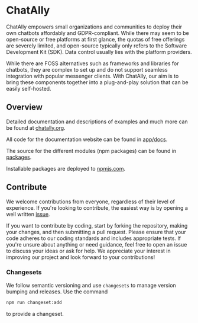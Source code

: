 # ChatAlly

ChatAlly empowers small organizations and communities to deploy their own chatbots affordably and GDPR-compliant. While there may seem to be open-source or free platforms at first glance, the quotas of free offerings are severely limited, and open-source typically only refers to the Software Development Kit (SDK). Data control usually lies with the platform providers.

While there are FOSS alternatives such as frameworks and libraries for chatbots, they are complex to set up and do not support seamless integration with popular messenger clients. With ChatAlly, our aim is to bring these components together into a plug-and-play solution that can be easily self-hosted.

## Overview

Detailed documentation and descriptions of examples and much more can be found at [chatally.org](https://chatally.org).

All code for the documentation website can be found in [app/docs](https://github.com/chatally/chatally/tree/main/apps/docs).

The source for the different modules (npm packages) can be found in [packages](https://github.com/chatally/chatally/tree/main/packages).

Installable packages are deployed to [npmjs.com](https://www.npmjs.com/search?q=%40chatally).

## Contribute

We welcome contributions from everyone, regardless of their level of experience. If you're looking to contribute, the easiest way is by opening a well written [issue](https://github.com/chatally/chatally/issues).

If you want to contribute by coding, start by forking the repository, making your changes, and then submitting a pull request. Please ensure that your code adheres to our coding standards and includes appropriate tests. If you're unsure about anything or need guidance, feel free to open an issue to discuss your ideas or ask for help. We appreciate your interest in improving our project and look forward to your contributions!

### Changesets

We follow semantic versioning and use `changesets` to manage version bumping and releases. Use the command

```sh
npm run changeset:add
```

to provide a changeset.
